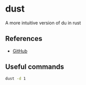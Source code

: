 # dust

A more intuitive version of du in rust

## References
- [GitHub](https://github.com/bootandy/dust)

## Useful commands

```bash
dust -d 1
```